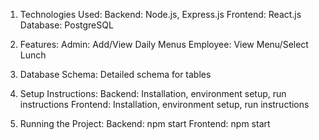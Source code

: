 1. Technologies Used:
   Backend: Node.js, Express.js
   Frontend: React.js
   Database: PostgreSQL

2. Features:
   Admin: Add/View Daily Menus
   Employee: View Menu/Select Lunch

3. Database Schema:
   Detailed schema for tables

4. Setup Instructions:
   Backend: Installation, environment setup, run instructions
   Frontend: Installation, environment setup, run instructions

5. Running the Project:
   Backend: npm start
   Frontend: npm start
